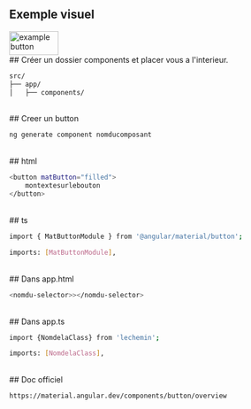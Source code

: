 ## Exemple visuel

<img width="89" height="43" alt="example button" src="https://github.com/user-attachments/assets/2d610d3f-e783-4dd7-8f0a-d126739cb02c" />

<br>
## Créer un dossier components et placer vous a l'interieur. 



```bash
src/
├── app/
│   ├── components/
```
<br>
## Creer un button

```bash
ng generate component nomducomposant
```

<br>
## html

```bash
<button matButton="filled">
	montextesurlebouton
</button>
```
<br>
## ts 

```bash
import { MatButtonModule } from '@angular/material/button';

imports: [MatButtonModule],
```
<br>
## Dans app.html 

```bash
<nomdu-selector>></nomdu-selector>
```
<br>
## Dans app.ts

```bash
import {NomdelaClass} from 'lechemin';

imports: [NomdelaClass],

```
<br>
## Doc officiel

```bash
https://material.angular.dev/components/button/overview
```

